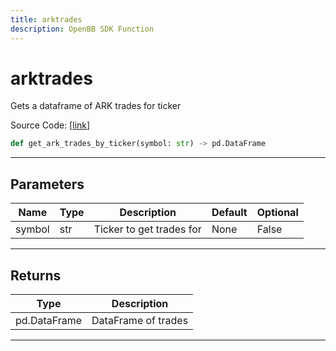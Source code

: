 ```yaml
---
title: arktrades
description: OpenBB SDK Function
---
```


# arktrades

Gets a dataframe of ARK trades for ticker

Source Code: [[link](https://github.com/OpenBB-finance/OpenBBTerminal/tree/main/openbb_terminal/stocks/due_diligence/ark_model.py#L19)]

```python
def get_ark_trades_by_ticker(symbol: str) -> pd.DataFrame
```
---
## Parameters

| Name | Type | Description | Default | Optional |
| ---- | ---- | ----------- | ------- | -------- |
| symbol | str | Ticker to get trades for | None | False |

---
## Returns

| Type | Description |
| ---- | ----------- |
| pd.DataFrame | DataFrame of trades |

---
